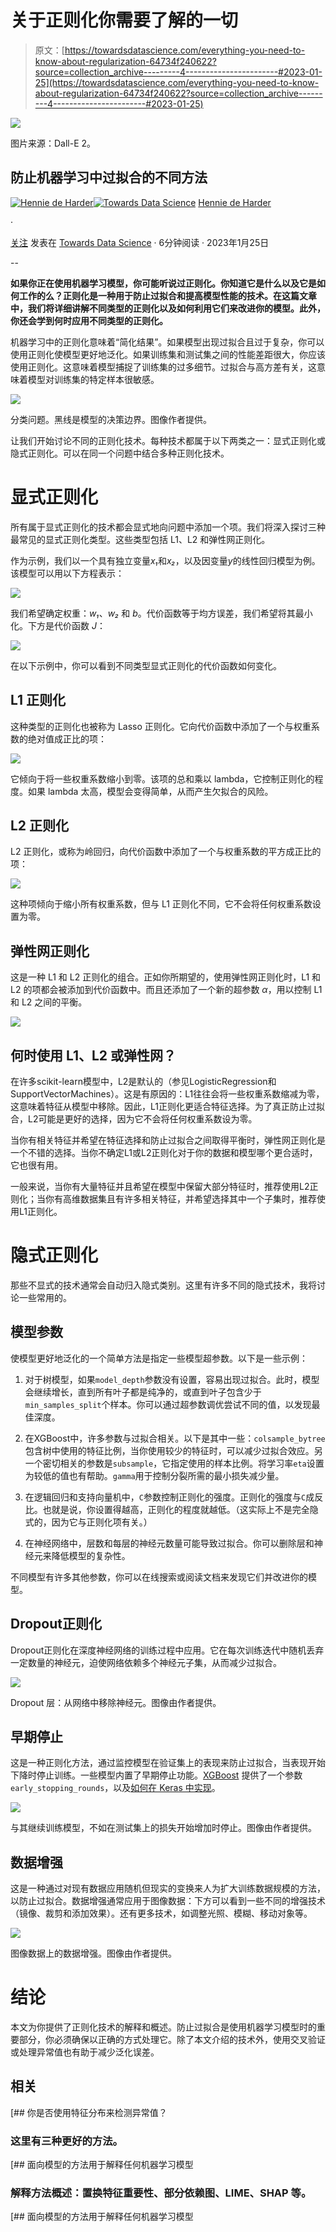 # 关于正则化你需要了解的一切

> 原文：[https://towardsdatascience.com/everything-you-need-to-know-about-regularization-64734f240622?source=collection_archive---------4-----------------------#2023-01-25](https://towardsdatascience.com/everything-you-need-to-know-about-regularization-64734f240622?source=collection_archive---------4-----------------------#2023-01-25)

![](../Images/707b2d036e756284d5078b0cf9dd7876.png)

图片来源：Dall-E 2。

## 防止机器学习中过拟合的不同方法

[](https://hennie-de-harder.medium.com/?source=post_page-----64734f240622--------------------------------)[![Hennie de Harder](../Images/3e4f2cccd6cb976ca3f8bf15597daea8.png)](https://hennie-de-harder.medium.com/?source=post_page-----64734f240622--------------------------------)[](https://towardsdatascience.com/?source=post_page-----64734f240622--------------------------------)[![Towards Data Science](../Images/a6ff2676ffcc0c7aad8aaf1d79379785.png)](https://towardsdatascience.com/?source=post_page-----64734f240622--------------------------------) [Hennie de Harder](https://hennie-de-harder.medium.com/?source=post_page-----64734f240622--------------------------------)

·

[关注](https://medium.com/m/signin?actionUrl=https%3A%2F%2Fmedium.com%2F_%2Fsubscribe%2Fuser%2Ffb96be98b7b9&operation=register&redirect=https%3A%2F%2Ftowardsdatascience.com%2Feverything-you-need-to-know-about-regularization-64734f240622&user=Hennie+de+Harder&userId=fb96be98b7b9&source=post_page-fb96be98b7b9----64734f240622---------------------post_header-----------) 发表在 [Towards Data Science](https://towardsdatascience.com/?source=post_page-----64734f240622--------------------------------) · 6分钟阅读 · 2023年1月25日 [](https://medium.com/m/signin?actionUrl=https%3A%2F%2Fmedium.com%2F_%2Fvote%2Ftowards-data-science%2F64734f240622&operation=register&redirect=https%3A%2F%2Ftowardsdatascience.com%2Feverything-you-need-to-know-about-regularization-64734f240622&user=Hennie+de+Harder&userId=fb96be98b7b9&source=-----64734f240622---------------------clap_footer-----------)

--

[](https://medium.com/m/signin?actionUrl=https%3A%2F%2Fmedium.com%2F_%2Fbookmark%2Fp%2F64734f240622&operation=register&redirect=https%3A%2F%2Ftowardsdatascience.com%2Feverything-you-need-to-know-about-regularization-64734f240622&source=-----64734f240622---------------------bookmark_footer-----------)

**如果你正在使用机器学习模型，你可能听说过正则化。你知道它是什么以及它是如何工作的么？正则化是一种用于防止过拟合和提高模型性能的技术。在这篇文章中，我们将详细讲解不同类型的正则化以及如何利用它们来改进你的模型。此外，你还会学到何时应用不同类型的正则化。**

机器学习中的正则化意味着“简化结果”。如果模型出现过拟合且过于复杂，你可以使用正则化使模型更好地泛化。如果训练集和测试集之间的性能差距很大，你应该使用正则化。这意味着模型捕捉了训练集的过多细节。过拟合与高方差有关，这意味着模型对训练集的特定样本很敏感。

![](../Images/831ab37188815563db4d8358459e8987.png)

分类问题。黑线是模型的决策边界。图像作者提供。

让我们开始讨论不同的正则化技术。每种技术都属于以下两类之一：显式正则化或隐式正则化。可以在同一个问题中结合多种正则化技术。

# 显式正则化

所有属于显式正则化的技术都会显式地向问题中添加一个项。我们将深入探讨三种最常见的显式正则化类型。这些类型包括 L1、L2 和弹性网正则化。

作为示例，我们以一个具有独立变量*x₁*和*x₂*，以及因变量*y*的线性回归模型为例。该模型可以用以下方程表示：

![](../Images/fe979e98dcb2ad315ce68eb302e4d31f.png)

我们希望确定权重：*w₁*、*w₂* 和 *b*。代价函数等于均方误差，我们希望将其最小化。下方是代价函数 *J*：

![](../Images/97e30736f21c790028e8a78b02a87e60.png)

在以下示例中，你可以看到不同类型显式正则化的代价函数如何变化。

## L1 正则化

这种类型的正则化也被称为 Lasso 正则化。它向代价函数中添加了一个与权重系数的绝对值成正比的项：

![](../Images/51ae34b728ff166f414cccf614f9f69a.png)

它倾向于将一些权重系数缩小到零。该项的总和乘以 lambda，它控制正则化的程度。如果 lambda 太高，模型会变得简单，从而产生欠拟合的风险。

## L2 正则化

L2 正则化，或称为岭回归，向代价函数中添加了一个与权重系数的平方成正比的项：

![](../Images/afcef2f5ae3ed74eb31e152332370195.png)

这种项倾向于缩小所有权重系数，但与 L1 正则化不同，它不会将任何权重系数设置为零。

## 弹性网正则化

这是一种 L1 和 L2 正则化的组合。正如你所期望的，使用弹性网正则化时，L1 和 L2 的项都会被添加到代价函数中。而且还添加了一个新的超参数 *α*，用以控制 L1 和 L2 之间的平衡。

![](../Images/25ebac0e7e1c9f4754649980160f38a8.png)

## 何时使用 L1、L2 或弹性网？

在许多scikit-learn模型中，L2是默认的（参见LogisticRegression和SupportVectorMachines）。这是有原因的：L1往往会将一些权重系数缩减为零，这意味着特征从模型中移除。因此，L1正则化更适合特征选择。为了真正防止过拟合，L2可能是更好的选择，因为它不会将任何权重系数设为零。

当你有相关特征并希望在特征选择和防止过拟合之间取得平衡时，弹性网正则化是一个不错的选择。当你不确定L1或L2正则化对于你的数据和模型哪个更合适时，它也很有用。

一般来说，当你有大量特征并且希望在模型中保留大部分特征时，推荐使用L2正则化；当你有高维数据集且有许多相关特征，并希望选择其中一个子集时，推荐使用L1正则化。

# 隐式正则化

那些不显式的技术通常会自动归入隐式类别。这里有许多不同的隐式技术，我将讨论一些常用的。

## 模型参数

使模型更好地泛化的一个简单方法是指定一些模型超参数。以下是一些示例：

1.  对于树模型，如果`model_depth`参数没有设置，容易出现过拟合。此时，模型会继续增长，直到所有叶子都是纯净的，或直到叶子包含少于`min_samples_split`个样本。你可以通过超参数调优尝试不同的值，以发现最佳深度。

1.  在XGBoost中，许多参数与过拟合相关。以下是其中一些：`colsample_bytree`包含树中使用的特征比例，当你使用较少的特征时，可以减少过拟合效应。另一个密切相关的参数是`subsample`，它指定使用的样本比例。将学习率`eta`设置为较低的值也有帮助。`gamma`用于控制分裂所需的最小损失减少量。

1.  在逻辑回归和支持向量机中，`C`参数控制正则化的强度。正则化的强度与`C`成反比。也就是说，你设置得越高，正则化的程度就越低。（这实际上不是完全隐式的，因为它与正则化项有关。）

1.  在神经网络中，层数和每层的神经元数量可能导致过拟合。你可以删除层和神经元来降低模型的复杂性。

不同模型有许多其他参数，你可以在线搜索或阅读文档来发现它们并改进你的模型。

## Dropout正则化

Dropout正则化在深度神经网络的训练过程中应用。它在每次训练迭代中随机丢弃一定数量的神经元，迫使网络依赖多个神经元子集，从而减少过拟合。

![](../Images/92b97102b3c367cb932c4763ea10bb7f.png)

Dropout 层：从网络中移除神经元。图像由作者提供。

## 早期停止

这是一种正则化方法，通过监控模型在验证集上的表现来防止过拟合，当表现开始下降时停止训练。一些模型内置了早期停止功能。[XGBoost](https://xgboost.readthedocs.io/en/stable/python/python_intro.html#early-stopping) 提供了一个参数`early_stopping_rounds`，以及[如何在 Keras 中实现](https://keras.io/api/callbacks/early_stopping/)。

![](../Images/0a01d7970e3585d79f8123a02fc80e68.png)

与其继续训练模型，不如在测试集上的损失开始增加时停止。图像由作者提供。

## 数据增强

这是一种通过对现有数据应用随机但现实的变换来人为扩大训练数据规模的方法，以防止过拟合。数据增强通常应用于图像数据：下方可以看到一些不同的增强技术（镜像、裁剪和添加效果）。还有更多技术，如调整光照、模糊、移动对象等。

![](../Images/ea948320e60083442cac5155421aa8aa.png)

图像数据上的数据增强。图像由作者提供。

# 结论

本文为你提供了正则化技术的解释和概述。防止过拟合是使用机器学习模型时的重要部分，你必须确保以正确的方式处理它。除了本文介绍的技术外，使用交叉验证或处理异常值也有助于减少泛化误差。

## 相关

[## 你是否使用特征分布来检测异常值？

### 这里有三种更好的方法。

[## 面向模型的方法用于解释任何机器学习模型

### 解释方法概述：置换特征重要性、部分依赖图、LIME、SHAP 等。

[## 面向模型的方法用于解释任何机器学习模型
